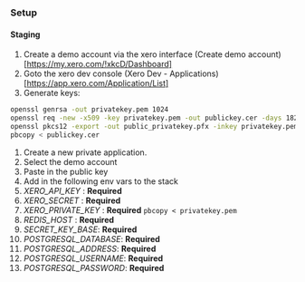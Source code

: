 ### Setup

#### Staging

1. Create a demo account via the xero interface (Create demo account)[https://my.xero.com/!xkcD/Dashboard]
1. Goto the xero dev console (Xero Dev - Applications)[https://app.xero.com/Application/List]
1. Generate keys:
```bash
openssl genrsa -out privatekey.pem 1024
openssl req -new -x509 -key privatekey.pem -out publickey.cer -days 1825
openssl pkcs12 -export -out public_privatekey.pfx -inkey privatekey.pem -in publickey.cer
pbcopy < publickey.cer
```
1. Create a new private application.
1. Select the demo account
1. Paste in the public key
1. Add in the following env vars to the stack
  1. *XERO_API_KEY* : __Required__
  1. *XERO_SECRET* : __Required__
  1. *XERO_PRIVATE_KEY* : __Required__ `pbcopy < privatekey.pem`
  1. *REDIS_HOST* : __Required__
  1. *SECRET_KEY_BASE*: __Required__
  1. *POSTGRESQL_DATABASE*: __Required__
  1. *POSTGRESQL_ADDRESS*: __Required__
  1. *POSTGRESQL_USERNAME*: __Required__
  1. *POSTGRESQL_PASSWORD*: __Required__
